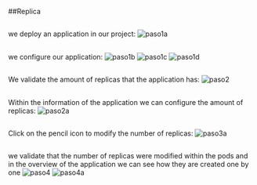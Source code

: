 ##Replica
##
we deploy an application in our project:
![paso1a](https://user-images.githubusercontent.com/40834435/42899350-668b499c-8a8b-11e8-87f1-702a095702b8.JPG)
##
we configure our application:
![paso1b](https://user-images.githubusercontent.com/40834435/42899352-68dbfade-8a8b-11e8-85a8-97e553783cdc.JPG)
![paso1c](https://user-images.githubusercontent.com/40834435/42899357-6ac9b8a4-8a8b-11e8-87d7-9b2ec932e28c.JPG)
![paso1d](https://user-images.githubusercontent.com/40834435/42899360-6ca41944-8a8b-11e8-893d-e0ed2ce5d44b.JPG)
##
We validate the amount of replicas that the application has:
![paso2](https://user-images.githubusercontent.com/40834435/42899363-6eb3d4f4-8a8b-11e8-8a8e-1f48efa727bf.JPG)
##
Within the information of the application we can configure the amount of replicas:
![paso2a](https://user-images.githubusercontent.com/40834435/42899367-70990dac-8a8b-11e8-99d9-7d5312c7817b.JPG)
##
Click on the pencil icon to modify the number of replicas:
![paso3a](https://user-images.githubusercontent.com/40834435/42899371-7352fb84-8a8b-11e8-87ce-4306159feb43.JPG)
##
we validate that the number of replicas were modified within the pods and in the overview of the application we can see how they are created one by one
![paso4](https://user-images.githubusercontent.com/40834435/42899376-754c7064-8a8b-11e8-9fc0-1c4d3828f368.JPG)
![paso4a](https://user-images.githubusercontent.com/40834435/42899378-776a42d6-8a8b-11e8-94ff-cdee1d2a5cf0.JPG)
